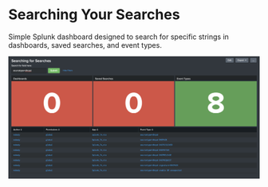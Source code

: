 # Searching Your Searches
Simple Splunk dashboard designed to search for specific strings in dashboards, saved searches, and event types.

![Searching Your Searches](/.misc/searchingyoursearches.png)
